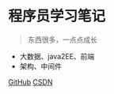 <!-- 封面文件-->
# 程序员学习笔记

> 东西很多，一点点成长
* 大数据、java2EE、前端
* 架构、中间件

[GitHub](https://github.com/programmerIm/ProgrammerIm.git)
[CSDN](https://blog.csdn.net/l1994m?type=blog)
